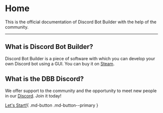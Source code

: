 <meta content="Discord Bot Builder Documentation" property="og:title" />
<meta content="This Page will explain how to use Discord Bot Builder, also includes Tutorials how to use Special Functions!" property="og:description" />
<meta content="https://xcrafttm.github.io/DBBBlocks" property="og:url" />
<meta content="https://xcrafttm.github.io/DBBBlocks/assets/favicon.png" property="og:image" />
<meta content="#292e4a" data-react-helmet="true" name="theme-color" />

# Home

This is the official documentation of Discord Bot Builder with the help of the community.
***

## What is Discord Bot Builder?
Discord Bot Builder is a piece of software with which you can develop your own Discord bot using a GUI. You can buy it on [Steam](https://store.steampowered.com/app/1119570/Discord_Bot_Builder/). 

## What is the DBB Discord?
We offer support to the community and the opportunity to meet new people in our [Discord](https://discord.gg/PAzxTDw). Join it today!

[Let's Start!](gettingstarted.md){ .md-button .md-button--primary }
